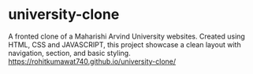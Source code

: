 # university-clone
A fronted clone of a Maharishi Arvind University websites. Created using HTML, CSS and JAVASCRIPT, this project showcase a clean layout with navigation, section, and basic styling.
https://rohitkumawat740.github.io/university-clone/
